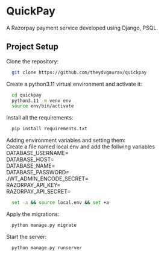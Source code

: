 
# QuickPay

A Razorpay payment service developed using Django, PSQL.



## Project Setup

Clone the repository: 
```bash
  git clone https://github.com/theydvgaurav/quickpay
```

Create a python3.11 virtual environment and activate it:
```bash
  cd quickpay
  python3.11 -m venv env
  source env/bin/activate
```
Install all the requirements: 
```bash
  pip install requirements.txt
```
Adding environment variables and setting them:\
Create a file named local.env and add the follwing variables\
DATABASE_USERNAME=<str>\
DATABASE_HOST=<str>\
DATABASE_NAME=<str>\
DATABASE_PASSWORD=<str>\
JWT_ADMIN_ENCODE_SECRET=<str>\
RAZORPAY_API_KEY=<str>\
RAZORPAY_API_SECRET=<str>
```bash
  set -a && source local.env && set +a
```
Apply the migrations:
```bash
  python manage.py migrate
```
Start the server:
```bash
  python manage.py runserver
```